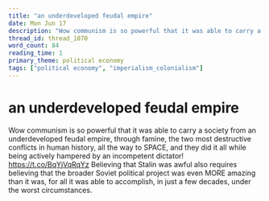 ```yaml
---
title: "an underdeveloped feudal empire"
date: Mon Jun 17
description: "Wow communism is so powerful that it was able to carry a society from an underdeveloped feudal empire, through famine, the two most destructive conflicts in..."
thread_id: thread_1070
word_count: 84
reading_time: 1
primary_theme: political economy
tags: ["political economy", "imperialism_colonialism"]
---
```


# an underdeveloped feudal empire

Wow communism is so powerful that it was able to carry a society from an underdeveloped feudal empire, through famine, the two most destructive conflicts in human history, all the way to SPACE, and they did it all while being actively hampered by an incompetent dictator! https://t.co/BqYjVqRqYz Believing that Stalin was awful also requires believing that the broader Soviet political project was even MORE amazing than it was, for all it was able to accomplish, in just a few decades, under the worst circumstances.